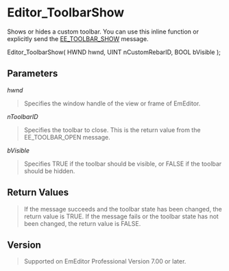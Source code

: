 # Editor\_ToolbarShow

Shows or hides a custom toolbar. You can use this inline function or explicitly send
the [EE\_TOOLBAR\_SHOW](../message/ee_toolbar_show)
message.

Editor\_ToolbarShow( HWND hwnd, UINT nCustomRebarID, BOOL bVisible );

## Parameters

_hwnd_

> Specifies the window handle of the view or frame of EmEditor.

_nToolbarID_

> Specifies the toolbar to close. This is the return value from the EE\_TOOLBAR\_OPEN message.

_bVisible_

> Specifies TRUE if the toolbar should be visible, or FALSE if the toolbar should be hidden.

## Return Values

> If the message succeeds and the toolbar state has been changed, the return value is TRUE. If the message fails or the toolbar state has not been changed, the return value is FALSE.

## Version

> Supported on EmEditor Professional Version 7.00 or later.
